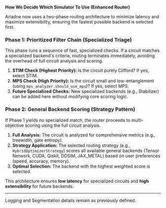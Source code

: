 **How We Decide Which Simulator To Use (Enhanced Router)**

Ariadne now uses a two-phase routing architecture to minimize latency and maximize extensibility, ensuring the fastest possible backend is selected first.

### Phase 1: Prioritized Filter Chain (Specialized Triage)

This phase runs a sequence of fast, specialized checks. If a circuit matches a specialized backend's criteria, routing terminates immediately, avoiding the overhead of full circuit analysis and scoring.

1.  **STIM Check (Highest Priority):** Is the circuit purely Clifford? If yes, select STIM.
2.  **MPS Check (High Priority):** Is the circuit small and low-entanglement (using `mps_analyzer.should_use_mps`)? If yes, select MPS.
3.  **Future Specialized Checks:** New specialized backends (e.g., Stabilizer) can be added here without modifying core scoring logic.

### Phase 2: General Backend Scoring (Strategy Pattern)

If Phase 1 yields no specialized match, the router proceeds to multi-objective scoring using the full circuit analysis.

1.  **Full Analysis:** The circuit is analyzed for comprehensive metrics (e.g., treewidth, gate entropy).
2.  **Strategy Application:** The selected routing strategy (e.g., `HybridOptimizerStrategy`) scores all available general backends (Tensor Network, CUDA, Qiskit, DDSIM, JAX_METAL) based on user preferences (speed, accuracy, memory).
3.  **Optimal Selection:** The backend with the highest weighted score is selected.

This architecture ensures **low latency** for specialized circuits and **high extensibility** for future backends.

---

Logging and Segmentation details remain as previously defined.

